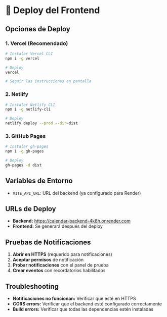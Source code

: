 # 🚀 Deploy del Frontend

## Opciones de Deploy

### 1. Vercel (Recomendado)
```bash
# Instalar Vercel CLI
npm i -g vercel

# Deploy
vercel

# Seguir las instrucciones en pantalla
```

### 2. Netlify
```bash
# Instalar Netlify CLI
npm i -g netlify-cli

# Deploy
netlify deploy --prod --dir=dist
```

### 3. GitHub Pages
```bash
# Instalar gh-pages
npm i -g gh-pages

# Deploy
gh-pages -d dist
```

## Variables de Entorno

- `VITE_API_URL`: URL del backend (ya configurado para Render)

## URLs de Deploy

- **Backend:** https://calendar-backend-4k8h.onrender.com
- **Frontend:** Se generará después del deploy

## Pruebas de Notificaciones

1. **Abrir en HTTPS** (requerido para notificaciones)
2. **Aceptar permisos** de notificación
3. **Probar notificaciones** con el panel de prueba
4. **Crear eventos** con recordatorios habilitados

## Troubleshooting

- **Notificaciones no funcionan:** Verificar que esté en HTTPS
- **CORS errors:** Verificar que el backend esté configurado correctamente
- **Build errors:** Verificar que todas las dependencias estén instaladas
